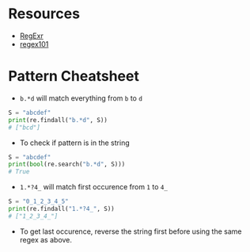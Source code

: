 # Resources
* [RegExr](https://regexr.com/)
* [regex101](https://regex101.com/)

# Pattern Cheatsheet
* `b.*d` will match everything from `b` to `d`
```python
S = "abcdef"
print(re.findall("b.*d", S))
# ["bcd"]
```

* To check if pattern is in the string
```python
S = "abcdef"
print(bool(re.search("b.*d", S)))
# True
```

* `1.*?4_` will match first occurence from `1` to `4_`
```python
S = "0_1_2_3_4_5"
print(re.findall("1.*?4_", S))
# ["1_2_3_4_"]
```

* To get last occurence, reverse the string first before using the same regex as above.
